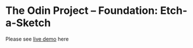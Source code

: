 # The Odin Project – Foundation: Etch-a-Sketch

Please see [live demo](https://onestonec.github.io/odin-project-etch-a-sketch/) here 